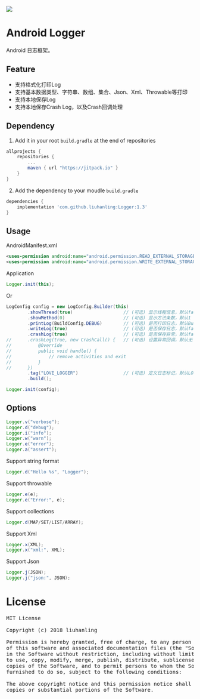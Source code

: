 [![](https://jitpack.io/v/liuhanling/Logger.svg)](https://jitpack.io/#liuhanling/Logger)

# Android Logger
Android 日志框架。

Feature
--------------
- 支持格式化打印Log
- 支持基本数据类型、字符串、数组、集合、Json、Xml、Throwable等打印
- 支持本地保存Log
- 支持本地保存Crash Log，以及Crash回调处理

Dependency
--------------

1. Add it in your root `build.gradle` at the end of repositories

```gradle
allprojects {
    repositories {
        ...
        maven { url "https://jitpack.io" }
    }
}
```

2. Add the dependency to your moudle `build.gradle`

```gradle
dependencies {
    implementation 'com.github.liuhanling:Logger:1.3'
}
```

Usage
--------------

AndroidManifest.xml

```xml
<uses-permission android:name="android.permission.READ_EXTERNAL_STORAGE" />
<uses-permission android:name="android.permission.WRITE_EXTERNAL_STORAGE" />
```

Application

```java
Logger.init(this);
```
 Or
 
```java
LogConfig config = new LogConfig.Builder(this)
        .showThread(true)                   // (可选) 显示线程信息，默认false
        .showMethod(0)                      // (可选) 显示方法条数，默认1
        .printLog(BuildConfig.DEBUG)        // (可选) 是否打印日志，默认BuildConfig.DEBUG
        .writeLog(true)                     // (可选) 是否保存日志，默认false
        .crashLog(true)                     // (可选) 是否保存异常，默认false
//      .crashLog(true, new CrashCall() {   // (可选) 设置异常回调，默认无
//          @Override
//          public void handle() {
//              // remove activities and exit
//          }
//      })
        .tag("LOVE_LOGGER")                 // (可选) 定义日志标记，默认LOVE_LOGGER
        .build();

Logger.init(config);
```

Options
--------------

```java
Logger.v("verbose");
Logger.d("debug");
Logger.i("info");
Logger.w("warn");
Logger.e("error");
Logger.a("assert");
```

Support string format
```java
Logger.d("Hello %s", "Logger");
```

Support throwable
```java
Logger.e(e);
Logger.e("Error:", e);
```

Support collections
```java
Logger.d(MAP/SET/LIST/ARRAY);
```

Support Xml
```java
Logger.x(XML);
Logger.x("xml:", XML);
```

Support Json
```java
Logger.j(JSON);
Logger.j("json:", JSON);
```

# License
<pre>
MIT License

Copyright (c) 2018 liuhanling

Permission is hereby granted, free of charge, to any person obtaining a copy
of this software and associated documentation files (the "Software"), to deal
in the Software without restriction, including without limitation the rights
to use, copy, modify, merge, publish, distribute, sublicense, and/or sell
copies of the Software, and to permit persons to whom the Software is
furnished to do so, subject to the following conditions:

The above copyright notice and this permission notice shall be included in all
copies or substantial portions of the Software.
</pre>
